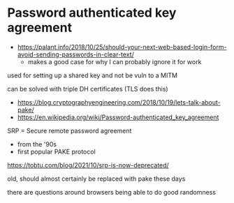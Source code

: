 # Password authenticated key agreement

* https://palant.info/2018/10/25/should-your-next-web-based-login-form-avoid-sending-passwords-in-clear-text/
    * makes a good case for why I can probably ignore it for work


used for setting up a shared key and not be vuln to a MITM

can be solved with
    triple DH
    certificates (TLS does this)

* https://blog.cryptographyengineering.com/2018/10/19/lets-talk-about-pake/
* https://en.wikipedia.org/wiki/Password-authenticated_key_agreement

SRP = Secure remote password agreement
* from the '90s
* first popular PAKE protocol


https://tobtu.com/blog/2021/10/srp-is-now-deprecated/

old, should almost certainly be replaced with pake these days

there are questions around browsers being able to do good randomness